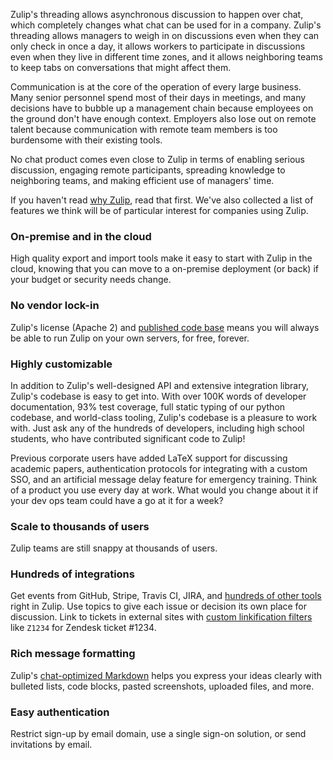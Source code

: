 Zulip's threading allows asynchronous discussion to happen over chat, which
completely changes what chat can be used for in a company. Zulip's threading
allows managers to weigh in on discussions even when they can only check in
once a day, it allows workers to participate in discussions even when they
live in different time zones, and it allows neighboring teams to keep tabs
on conversations that might affect them.

Communication is at the core of the operation of every large business. Many
senior personnel spend most of their days in meetings, and many decisions
have to bubble up a management chain because employees on the ground don't
have enough context. Employers also lose out on remote talent because
communication with remote team members is too burdensome with their existing
tools.

No chat product comes even close to Zulip in terms of enabling serious
discussion, engaging remote participants, spreading knowledge to neighboring
teams, and making efficient use of managers' time.

If you haven't read [why Zulip](/why-zulip), read that first. We've also
collected a list of features we think will be of particular interest for
companies using Zulip.

### On-premise and in the cloud

High quality export and import tools make it easy to start with Zulip in the
cloud, knowing that you can move to a on-premise deployment (or back) if
your budget or security needs change.

### No vendor lock-in

Zulip's license (Apache 2) and [published code base](github.com/zulip/zulip)
means you will always be able to run Zulip on your own servers, for free,
forever.

### Highly customizable

In addition to Zulip's well-designed API and extensive integration library,
Zulip's codebase is easy to get into. With over 100K words of developer
documentation, 93% test coverage, full static typing of our python codebase,
and world-class tooling, Zulip's codebase is a pleasure to work with. Just
ask any of the hundreds of developers, including high school students, who
have contributed significant code to Zulip!

Previous corporate users have added LaTeX support for discussing academic
papers, authentication protocols for integrating with a custom SSO, and an
artificial message delay feature for emergency training. Think of a product
you use every day at work. What would you change about it if your dev ops
team could have a go at it for a week?

### Scale to thousands of users

Zulip teams are still snappy at thousands of users.

### Hundreds of integrations

Get events from GitHub, Stripe, Travis CI, JIRA, and
[hundreds of other tools](/integrations) right in Zulip. Use topics to give
each issue or decision its own place for discussion. Link to tickets in
external sites with
[custom linkification filters](/help/add-a-custom-linkification-filter) like
`Z1234` for Zendesk ticket #1234.

### Rich message formatting

Zulip's [chat-optimized Markdown](/help/format-your-message-using-markdown)
helps you express your ideas clearly with bulleted lists, code blocks,
pasted screenshots, uploaded files, and more.

### Easy authentication

Restrict sign-up by email domain, use a single sign-on solution, or send
invitations by email.
